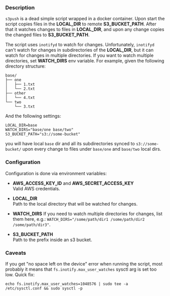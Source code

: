 ### Description

`s3push` is a dead simple script wrapped in a docker container. Upon start the script copies
files in the **LOCAL_DIR** to remote **S3_BUCKET_PATH**. After that it watches changes
to files in **LOCAL_DIR**, and upon any change copies the changed files to **S3_BUCKET_PATH**.

The script uses `inotifyd` to watch for changes. Unfortunately, `inotifyd` can't watch for
changes in subdirectories of the **LOCAL_DIR**, but it can watch for changes in multiple
directories. If you want to watch multiple directories, set **WATCH_DIRS** env variable. For example, given the following directory structure:
```
base/
├── one
│   ├── 1.txt
│   └── 2.txt
├── other
│   └── 4.txt
└── two
    └── 3.txt
```
And the following settings:
```
LOCAL_DIR=base
WATCH_DIRS="base/one base/two"
S3_BUCKET_PATH="s3://some-bucket"
```
you will have local `base` dir and all its subdirectories synced to `s3://some-bucket/` upon every change to files under `base/one` and `base/two` local dirs.

### Configuration

Configuration is done via environment variables:

* **AWS_ACCESS_KEY_ID** and **AWS_SECRET_ACCESS_KEY**  
Valid AWS credentials.

* **LOCAL_DIR**  
Path to the local directory that will be watched for
changes.

* **WATCH_DIRS**
If you need to watch multiple directories for changes, 
list them here, e.g.: `WATCH_DIRS="/some/path/dir1 /some/path/dir2 /some/path/dir3"`.

* **S3_BUCKET_PATH**  
Path to the prefix inside an s3 bucket.

### Caveats

If you get "no space left on the device" error when running the script, most probably
it means that `fs.inotify.max_user_watches` sysctl arg is set too low. 
Quick fix:
```
echo fs.inotify.max_user_watches=1048576 | sudo tee -a /etc/sysctl.conf && sudo sysctl -p
```